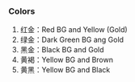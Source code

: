 ### Colors

1. 红金：Red BG and Yellow (Gold)
1. 绿金：Dark Green BG ang Gold
1. 黑金：Black BG and Gold
1. 黄褐：Yellow BG and Brown
1. 黄黑：Yellow BG and Black